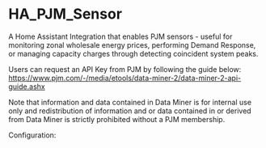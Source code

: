 # HA_PJM_Sensor
A Home Assistant Integration that enables PJM sensors - useful for monitoring zonal wholesale energy prices, performing Demand Response, or managing capacity charges through detecting coincident system peaks.

Users can request an API Key from PJM by following the guide below:
https://www.pjm.com/-/media/etools/data-miner-2/data-miner-2-api-guide.ashx

Note that information and data contained in Data Miner is for internal use only and redistribution of information and or data contained in or derived from Data Miner is strictly prohibited without a PJM membership.

Configuration:
